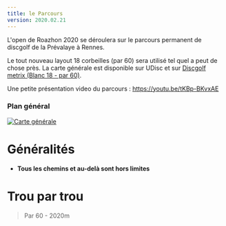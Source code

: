```yaml
---
title: le Parcours
version: 2020.02.21
---
```



L'open de Roazhon 2020 se déroulera sur le parcours permanent de discgolf de la Prévalaye à Rennes.

Le tout nouveau layout 18 corbeilles (par 60) sera utilisé tel quel a peut de chose près. 
La carte générale est disponible sur UDisc et sur [Discgolf metrix (Blanc 18 - par 60)](https://discgolfmetrix.com/?u=map&ID=17722).

Une petite présentation video du parcours : https://youtu.be/tKBp-BKvxAE

### Plan général

[![Carte générale](/map2.jpg)](/map2.jpg)

# Généralités

 - __Tous les chemins et au-delà sont hors limites__

# Trou par trou 
> Par 60 - 2020m
